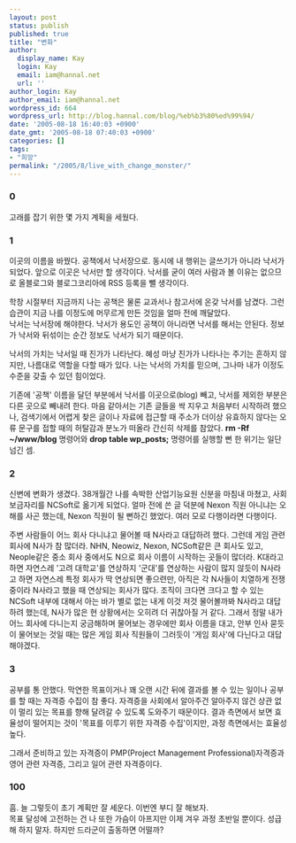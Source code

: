 ```yaml
---
layout: post
status: publish
published: true
title: "변화"
author:
  display_name: Kay
  login: Kay
  email: iam@hannal.net
  url: ''
author_login: Kay
author_email: iam@hannal.net
wordpress_id: 664
wordpress_url: http://blog.hannal.com/blog/%eb%b3%80%ed%99%94/
date: '2005-08-18 16:40:03 +0900'
date_gmt: '2005-08-18 07:40:03 +0900'
categories: []
tags:
- "희망"
permalink: "/2005/8/live_with_change_monster/"
---
```

<h3>0</h3>
<p>고래를 잡기 위한 몇 가지 계획을 세웠다.</p>
<h3>1</h3>
<p>이곳의 이름을 바꿨다. 공책에서 낙서장으로. 동시에 내 행위는 글쓰기가 아니라 낙서가 되었다. 앞으로 이곳은 낙서만 할 생각이다. 낙서를 굳이 여러 사람과 볼 이유는 없으므로 올블로그와 블로그코리아에 RSS 등록을 뺄 생각이다.</p>
<p>학창 시절부터 지금까지 나는 공책은 물론 교과서나 참고서에 온갖 낙서를 남겼다. 그런 습관이 지금 나를 이정도에 머무르게 만든 것임을 얼마 전에 깨달았다.<br />
낙서는 낙서장에 해야한다. 낙서가 용도인 공책이 아니라면 낙서를 해서는 안된다. 정보가 낙서와 뒤섞이는 순간 정보도 낙서가 되기 때문이다.</p>
<p>낙서의 가치는 낙서일 때 진가가 나타난다. 혜성 마냥 진가가 나타나는 주기는 흔하지 않지만, 나름대로 역할을 다할 때가 있다. 나는 낙서의 가치를 믿으며, 그나마 내가 이정도 수준을 갖출 수 있던 힘이었다.</p>
<p>기존에 '공책' 이름을 달던 부분에서 낙서를 이곳으로(blog) 빼고, 낙서를 제외한 부분은 다른 곳으로 빼내려 한다. 마음 같아서는 기존 글들을 싹 지우고 처음부터 시작하려 했으나, 검색기에서 어렵게 찾은 글이나 자료에 접근할 때 주소가 더이상 유효하지 않다는 오류 문구를 접할 때의 허탈감과 분노가 떠올라 간신히 삭제를 참았다. <strong>rm -Rf ~/www/blog</strong> 명령어와 <strong>drop table wp_posts;</strong> 명령어를 실행할 뻔 한 위기는 일단 넘긴 셈.</p>
<h3>2</h3>
<p>신변에 변화가 생겼다. 38개월간 나를 속박한 산업기능요원 신분을 마침내 마쳤고, 사회 보금자리를 NCSoft로 옮기게 되었다. 얼마 전에 쓴 글 덕분에 Nexon 직원 아니냐는 오해를 사곤 했는데, Nexon 직원이 될 뻔하긴 했었다. 여러 모로 다행이라면 다행이다.</p>
<p>주변 사람들이 어느 회사 다니냐고 물어볼 때 N사라고 대답하려 했다. 그런데 게임 관련 회사에 N사가 참 많더라. NHN, Neowiz, Nexon, NCSoft같은 큰 회사도 있고, Neople같은 중소 회사 중에서도 N으로 회사 이름이 시작하는 곳들이 많더라. K대라고 하면 자연스레 '고려 대학교'를 연상하지 '군대'를 연상하는 사람이 많지 않듯이 N사라고 하면 자연스레 특정 회사가 딱 연상되면 좋으련만, 아직은 각 N사들이 치열하게 전쟁 중이라 N사라고 했을 때 연상되는 회사가 많다. 조직이 크다면 크다고 할 수 있는 NCSoft 내부에 대해서 아는 바가 별로 없는 내게 이것 저것 물어볼까봐 N사라고 대답하려 했는데, N사가 많은 현 상황에서는 오히려 더 귀찮아질 거 같다. 그래서 정말 내가 어느 회사에 다니는지 궁금해하며 물어보는 경우에만 회사 이름을 대고, 안부 인사 묻듯이 물어보는 것일 때는 많은 게임 회사 직원들이 그러듯이 '게임 회사'에 다닌다고 대답해야겠다.</p>
<h3>3</h3>
<p>공부를 통 안했다. 막연한 목표이거나 꽤 오랜 시간 뒤에 결과를 볼 수 있는 일이나 공부를 할 때는 자격증 수집이 참 좋다. 자격증을 사회에서 알아주건 알아주지 않건 상관 없이 멀리 있는 목표를 향해 달려갈 수 있도록 도와주기 때문이다. 결과 측면에서 보면 효율성이 떨어지는 것이 '목표를 이루기 위한 자격증 수집'이지만, 과정 측면에서는 효율성 높다.</p>
<p>그래서 준비하고 있는 자격증이 PMP(Project Management Professional)자격증과 영어 관련 자격증, 그리고 일어 관련 자격증이다.</p>
<h3>100</h3>
<p>흠. 늘 그렇듯이 초기 계획만 잘 세운다. 이번엔 부디 잘 해보자.<br />
목표 달성에 고전하는 건 나 또한 가슴이 아프지만 이제 겨우 과정 초반일 뿐이다. 성급해 하지 말자. 하지만 드라군이 출동하면 어떨까?</p>
